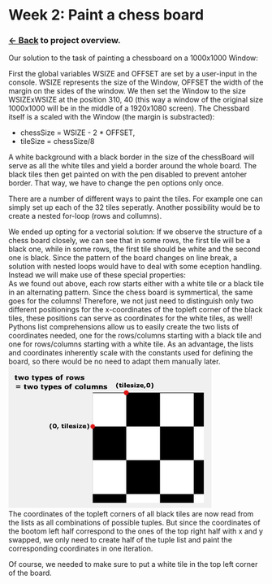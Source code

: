 # Week 2: Paint a chess board

### [<- Back](/index.md) to project overview.

Our solution to the task of painting a chessboard on a 1000x1000 Window:

First the global variables WSIZE and OFFSET are set by a user-input in the console. WSIZE represents the size of the Window, OFFSET the width of the margin on the sides of the window. 
We then set the Window to the size WSIZExWSIZE at the position 310, 40 (this way a window of the original size 1000x1000 will be in the middle of a 1920x1080 screen).
The Chessbard itself is a scaled with the Window (the margin is substracted):
 - chessSize = WSIZE - 2 * OFFSET, 
 - tileSize = chessSize/8

A white background with a black border in the size of the chessBoard will serve as all the white tiles and yield a border around the whole board. The black tiles then get painted on with the pen disabled to prevent antoher border. That way, we have to change the pen options only once.

There are a number of different ways to paint the tiles. For example one can simply set up each of the 32 tiles seperatly.
Another possibility would be to create a nested for-loop (rows and collumns).

We ended up opting for a vectorial solution: If we observe the structure of a chess board closely, we can see that in some rows, the first tile will be a black one, while in some rows, the first tile should be white and the second one is black. Since the pattern of the board changes on line break, a solution with nested loops would have to deal with some eception handling. Instead we will make use of these special properties:<br/>
As we found out above, each row starts either with a white tile or a black tile in an alternating pattern. Since the chess board is symmertical, the same goes for the columns! Therefore, we not just need to distinguish only two different positionings for the x-coordinates of the topleft corner of the black tiles, these positions can serve as coordinates for the white tiles, as well!<br/>
Pythons list comprehensions allow us to easily create the two lists of coordinates needed, one for the rows/columns starting with a black tile and one for rows/columns starting with a white tile. As an advantage, the lists and coordinates inherently scale with the constants used for defining the board, so there would be no need to adapt them manually later.<br/>
![visualisation of coordinates](chess_coordinates.png)<br/>
The coordinates of the topleft corners of all black tiles are now read from the lists as all combinations of possible tuples. But since the coordinates of the bootom left half correspond to the ones of the top right half with x and y swapped, we only need to create half of the tuple list and paint the corresponding coordinates in one iteration.

Of course, we needed to make sure to put a white tile in the top left corner of the board.
